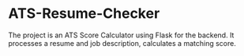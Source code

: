 # ATS-Resume-Checker
The project is an ATS Score Calculator using Flask for the backend. It processes a resume and job description, calculates a matching score.
